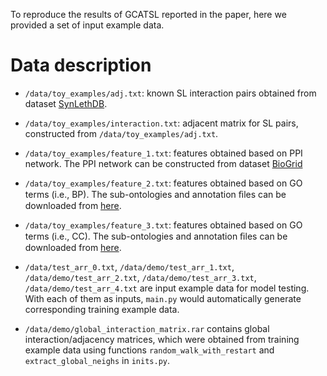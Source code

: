 To reproduce the results of GCATSL reported in the paper, here we provided a set of input example data. 

# Data description
* `/data/toy_examples/adj.txt`: known SL interaction pairs obtained from dataset [SynLethDB](http://synlethdb.sist.shanghaitech.edu.cn/downloadPage.php).
* `/data/toy_examples/interaction.txt`: adjacent matrix for SL pairs, constructed from `/data/toy_examples/adj.txt`.
* `/data/toy_examples/feature_1.txt`: features obtained based on PPI network. The PPI network can be constructed from dataset [BioGrid](https://thebiogrid.org/)
* `/data/toy_examples/feature_2.txt`: features obtained based on GO terms (i.e., BP). The sub-ontologies and annotation ﬁles can be downloaded from [here](http://geneontology.org/).
* `/data/toy_examples/feature_3.txt`: features obtained based on GO terms (i.e., CC). The sub-ontologies and annotation ﬁles can be downloaded from [here](http://geneontology.org/).


* `/data/test_arr_0.txt`, `/data/demo/test_arr_1.txt`, `/data/demo/test_arr_2.txt`, `/data/demo/test_arr_3.txt`, `/data/demo/test_arr_4.txt` are input example data for model testing. With each of them as inputs, `main.py` would automatically generate corresponding training example data.
* `/data/demo/global_interaction_matrix.rar` contains global interaction/adjacency matrices, which were obtained from training example data using functions `random_walk_with_restart` and `extract_global_neighs` in `inits.py`.
